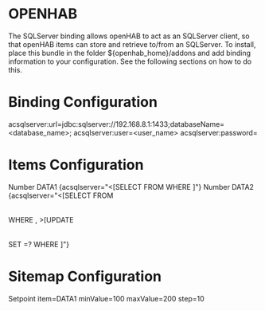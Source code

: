 # OPENHAB

The SQLServer binding allows openHAB to act as an SQLServer client, so that openHAB items can store and retrieve to/from an SQLServer. To install, place this bundle in the folder ${openhab_home}/addons and add binding information to your configuration. See the following sections on how to do this.

# Binding Configuration
acsqlserver:url=jdbc:sqlserver://192.168.8.1:1433;databaseName\=<database_name>;
acsqlserver:user=<user_name>
acsqlserver:password=<password>

# Items Configuration 
Number DATA1 {acsqlserver="<[SELECT <value> FROM <table> WHERE <where clause>]"}
Number DATA2 {acsqlserver="<[SELECT <value> FROM <table> WHERE <where clause>, >[UPDATE <table> SET <value>=? WHERE <where clause>]"}

# Sitemap Configuration
Setpoint item=DATA1 minValue=100 maxValue=200 step=10
